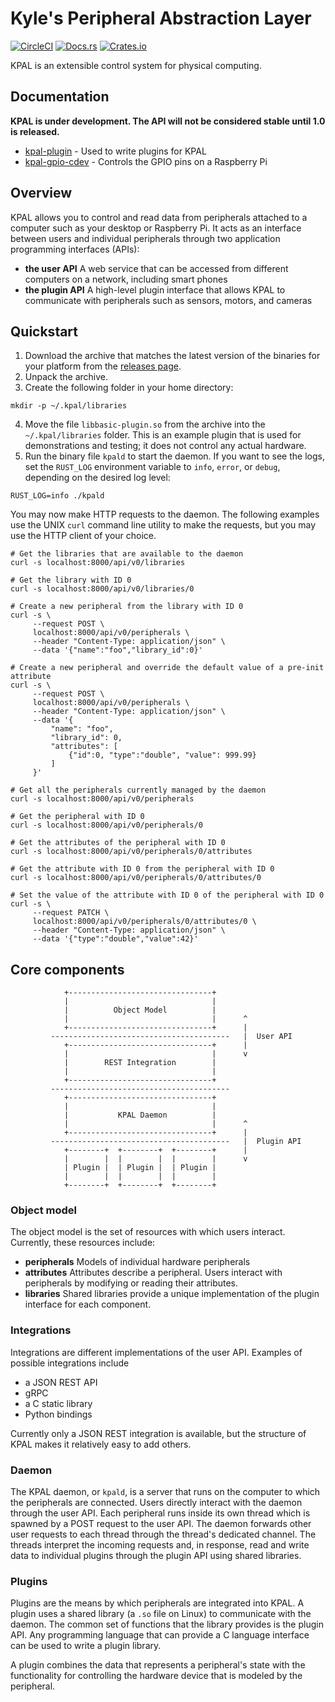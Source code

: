 # Kyle's Peripheral Abstraction Layer 

[![CircleCI](https://circleci.com/gh/kmdouglass/kpal.svg?style=svg)](https://circleci.com/gh/kmdouglass/kpal)
[![Docs.rs](https://docs.rs/kpal/badge.svg)](https://docs.rs/kpal)
[![Crates.io](https://img.shields.io/crates/v/kpal)](https://crates.io/crates/kpal)

KPAL is an extensible control system for physical computing.

## Documentation

**KPAL is under development. The API will not be considered stable until 1.0 is released.**

- [kpal-plugin](https://docs.rs/kpal-plugin/0.1.0/kpal_plugin/) - Used to write plugins for KPAL
- [kpal-gpio-cdev](https://docs.rs/kpal-gpio-cdev/0.1.0/kpal_gpio_cdev/) - Controls the GPIO pins
  on a Raspberry Pi

## Overview

KPAL allows you to control and read data from peripherals attached to a computer such as your
desktop or Raspberry Pi. It acts as an interface between users and individual peripherals through
two application programming interfaces (APIs):

- **the user API** A web service that can be accessed from different computers on a network,
  including smart phones
- **the plugin API** A high-level plugin interface that allows KPAL to communicate with
  peripherals such as sensors, motors, and cameras

## Quickstart

1. Download the archive that matches the latest version of the binaries for your platform from the
   [releases page](https://github.com/kmdouglass/kpal/releases).
2. Unpack the archive.
3. Create the following folder in your home directory:

```console
mkdir -p ~/.kpal/libraries
```
4. Move the file `libbasic-plugin.so` from the archive into the `~/.kpal/libraries` folder. This is
   an example plugin that is used for demonstrations and testing; it does not control any actual
   hardware.
5. Run the binary file `kpald` to start the daemon. If you want to see the logs, set the `RUST_LOG`
   environment variable to `info`, `error`, or `debug`, depending on the desired log level:

```console
RUST_LOG=info ./kpald
```

You may now make HTTP requests to the daemon. The following examples use the UNIX `curl` command
line utility to make the requests, but you may use the HTTP client of your choice.

```console
# Get the libraries that are available to the daemon
curl -s localhost:8000/api/v0/libraries

# Get the library with ID 0
curl -s localhost:8000/api/v0/libraries/0

# Create a new peripheral from the library with ID 0
curl -s \
     --request POST \
     localhost:8000/api/v0/peripherals \
     --header "Content-Type: application/json" \
     --data '{"name":"foo","library_id":0}'

# Create a new peripheral and override the default value of a pre-init attribute
curl -s \
     --request POST \
     localhost:8000/api/v0/peripherals \
     --header "Content-Type: application/json" \
     --data '{
         "name": "foo",
         "library_id": 0,
         "attributes": [
             {"id":0, "type":"double", "value": 999.99}
         ]
     }'

# Get all the peripherals currently managed by the daemon
curl -s localhost:8000/api/v0/peripherals

# Get the peripheral with ID 0
curl -s localhost:8000/api/v0/peripherals/0

# Get the attributes of the peripheral with ID 0
curl -s localhost:8000/api/v0/peripherals/0/attributes

# Get the attribute with ID 0 from the peripheral with ID 0
curl -s localhost:8000/api/v0/peripherals/0/attributes/0

# Set the value of the attribute with ID 0 of the peripheral with ID 0
curl -s \
     --request PATCH \
     localhost:8000/api/v0/peripherals/0/attributes/0 \
     --header "Content-Type: application/json" \
     --data '{"type":"double","value":42}'
```

## Core components

 
                +--------------------------------+
                |                                |
                |          Object Model          |
                |                                |      ^
                +--------------------------------+      |
             ----------------------------------------   |  User API
                +--------------------------------+      |
                |                                |      v
                |        REST Integration        |
                |                                |
                +--------------------------------+
             ----------------------------------------
                +--------------------------------+
                |                                |
                |           KPAL Daemon          |
                |                                |      ^
                +--------------------------------+      |
             ----------------------------------------   |  Plugin API
                +--------+  +--------+  +--------+      |
                |        |  |        |  |        |      v
                | Plugin |  | Plugin |  | Plugin |
                |        |  |        |  |        |
                +--------+  +--------+  +--------+


### Object model

The object model is the set of resources with which users interact. Currently, these resources
include:

- **peripherals** Models of individual hardware peripherals
- **attributes** Attributes describe a peripheral. Users interact with peripherals by modifying or
  reading their attributes.
- **libraries** Shared libraries provide a unique implementation of the plugin interface for each
  component.

### Integrations

Integrations are different implementations of the user API. Examples of possible integrations
include

 - a JSON REST API
 - gRPC
 - a C static library
 - Python bindings

Currently only a JSON REST integration is available, but the structure of KPAL makes it relatively
easy to add others.

### Daemon

The KPAL daemon, or `kpald`, is a server that runs on the computer to which the peripherals are
connected. Users directly interact with the daemon through the user API. Each peripheral runs
inside its own thread which is spawned by a POST request to the user API. The daemon forwards other
user requests to each thread through the thread's dedicated channel. The threads interpret the
incoming requests and, in response, read and write data to individual plugins through the plugin
API using shared libraries.

### Plugins

Plugins are the means by which peripherals are integrated into KPAL. A plugin uses a shared library
(a `.so` file on Linux) to communicate with the daemon. The common set of functions that the
library provides is the plugin API. Any programming language that can provide a C language
interface can be used to write a plugin library.

A plugin combines the data that represents a peripheral's state with the functionality for
controlling the hardware device that is modeled by the peripheral.
